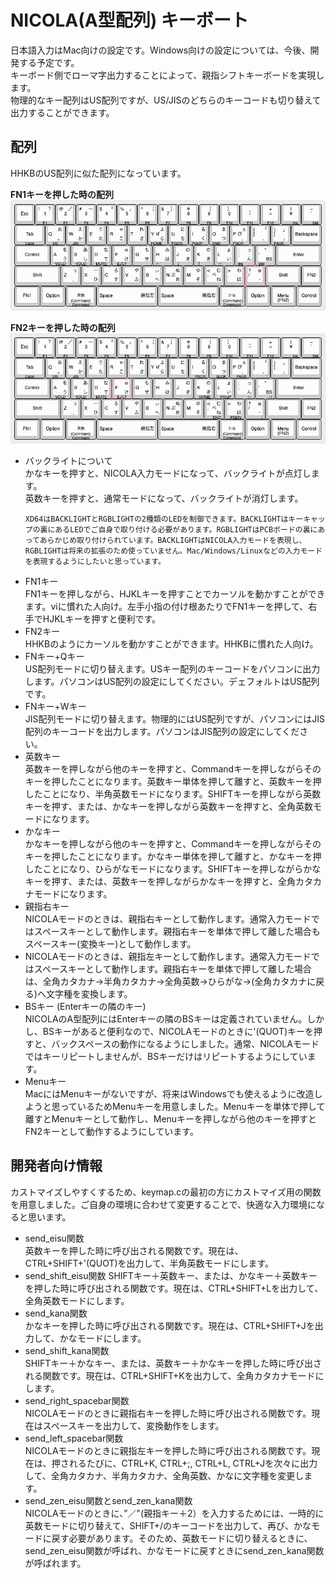 # NICOLA(A型配列) キーボート

日本語入力はMac向けの設定です。Windows向けの設定については、今後、開発する予定です。<br>
キーボード側でローマ字出力することによって、親指シフトキーボードを実現します。<br>
物理的なキー配列はUS配列ですが、US/JISのどちらのキーコードも切り替えて出力することができます。
## 配列
HHKBのUS配列に似た配列になっています。

**FN1キーを押した時の配列**
![FN1](./keyboard-layout2.png)

**FN2キーを押した時の配列**
![FN2](./keyboard-layout1.png)

- バックライトについて  
  かなキーを押すと、NICOLA入力モードになって、バックライトが点灯します。<br>英数キーを押すと、通常モードになって、バックライトが消灯します。
  ```
  XD64はBACKLIGHTとRGBLIGHTの2種類のLEDを制御できます。BACKLIGHTはキーキャップの裏にあるLEDでご自身で取り付ける必要があります。RGBLIGHTはPCBボードの裏にあってあらかじめ取り付けられています。BACKLIGHTはNICOLA入力モードを表現し、RGBLIGHTは将来の拡張のため使っていません。Mac/Windows/Linuxなどの入力モードを表現するようにしたいと思っています。
  ```
- FN1キー  
  FN1キーを押しながら、HJKLキーを押すことでカーソルを動かすことができます。viに慣れた人向け。左手小指の付け根あたりでFN1キーを押して、右手でHJKLキーを押すと便利です。
- FN2キー  
  HHKBのようにカーソルを動かすことができます。HHKBに慣れた人向け。
- FNキー+Qキー  
  US配列モードに切り替えます。USキー配列のキーコードをパソコンに出力します。パソコンはUS配列の設定にしてください。デェフォルトはUS配列です。
- FNキー+Wキー  
  JIS配列モードに切り替えます。物理的にはUS配列ですが、パソコンにはJIS配列のキーコードを出力します。パソコンはJIS配列の設定にしてください。
- 英数キー  
  英数キーを押しながら他のキーを押すと、Commandキーを押しながらそのキーを押したことになります。英数キー単体を押して離すと、英数キーを押したことになり、半角英数モードになります。SHIFTキーを押しながら英数キーを押す、または、かなキーを押しながら英数キーを押すと、全角英数モードになります。
- かなキー  
  かなキーを押しながら他のキーを押すと、Commandキーを押しながらそのキーを押したことになります。かなキー単体を押して離すと、かなキーを押したことになり、ひらがなモードになります。SHIFTキーを押しながらかなキーを押す、または、英数キーを押しながらかなキーを押すと、全角カタカナモードになります。
- 親指右キー  
  NICOLAモードのときは、親指右キーとして動作します。通常入力モードではスペースキーとして動作します。親指右キーを単体で押して離した場合もスペースキー(変換キー)として動作します。
- NICOLAモードのときは、親指左キーとして動作します。通常入力モードではスペースキーとして動作します。親指右キーを単体で押して離した場合は、全角カタカナ→半角カタカナ→全角英数→ひらがな→(全角カタカナに戻る)へ文字種を変換します。
- BSキー (Enterキーの隣のキー)  
  NICOLAのA型配列にはEnterキーの隣のBSキーは定義されていません。しかし、BSキーがあると便利なので、NICOLAモードのときに'(QUOT)キーを押すと、バックスペースの動作になるようにしました。通常、NICOLAモードではキーリピートしませんが、BSキーだけはリピートするようにしています。
- Menuキー  
  MacにはMenuキーがないですが、将来はWindowsでも使えるように改造しようと思っているためMenuキーを用意しました。Menuキーを単体で押して離すとMenuキーとして動作し、Menuキーを押しながら他のキーを押すとFN2キーとして動作するようにしています。
 ## 開発者向け情報
   カストマイズしやすくするため、keymap.cの最初の方にカストマイズ用の関数を用意しました。ご自身の環境に合わせて変更することで、快適な入力環境になると思います。

- send_eisu関数  
  英数キーを押した時に呼び出される関数です。現在は、CTRL+SHIFT+'(QUOT)を出力して、半角英数モードにします。
- send_shift_eisu関数
  SHIFTキー＋英数キー、または、かなキー＋英数キーを押した時に呼び出される関数です。現在は、CTRL+SHIFT+Lを出力して、全角英数モードにします。
- send_kana関数  
  かなキーを押した時に呼び出される関数です。現在は、CTRL+SHIFT+Jを出力して、かなモードにします。
- send_shift_kana関数  
  SHIFTキー＋かなキー、または、英数キー＋かなキーを押した時に呼び出される関数です。現在は、CTRL+SHIFT+Kを出力して、全角カタカナモードにします。
- send_right_spacebar関数  
  NICOLAモードのときに親指右キーを押した時に呼び出される関数です。現在はスペースキーを出力して、変換動作をします。
- send_left_spacebar関数  
  NICOLAモードのときに親指左キーを押した時に呼び出される関数です。現在は、押されるたびに、CTRL+K, CTRL+;, CTRL+L, CTRL+Jを次々に出力して、全角カタカナ、半角カタカナ、全角英数、かなに文字種を変更します。
- send_zen_eisu関数とsend_zen_kana関数  
  NICOLAモードのときに、”／"(親指キー＋2）を入力するためには、一時的に英数モードに切り替えて、SHIFT+/のキーコードを出力して、再び、かなモードに戻す必要があります。そのため、英数モードに切り替えるときに、send_zen_eisu関数が呼ばれ、かなモードに戻すときにsend_zen_kana関数が呼ばれます。